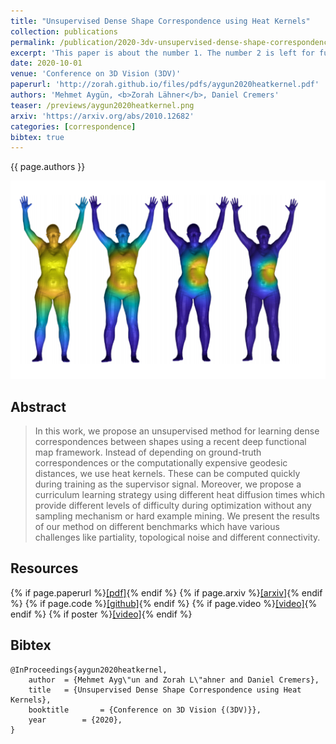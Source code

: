 ```yaml
---
title: "Unsupervised Dense Shape Correspondence using Heat Kernels"
collection: publications
permalink: /publication/2020-3dv-unsupervised-dense-shape-correspondence-using-heat-kernels
excerpt: 'This paper is about the number 1. The number 2 is left for future work.'
date: 2020-10-01
venue: 'Conference on 3D Vision (3DV)'
paperurl: 'http://zorah.github.io/files/pdfs/aygun2020heatkernel.pdf'
authors: 'Mehmet Aygün, <b>Zorah Lähner</b>, Daniel Cremers'
teaser: /previews/aygun2020heatkernel.png
arxiv: 'https://arxiv.org/abs/2010.12682'
categories: [correspondence]
bibtex: true
---
```


{{ page.authors }}

<img class="pub_teaser" src="../images/previews/aygun2020heatkernel.png" alt="Teaser Image" title="teaser" />

## Abstract

> In this work, we propose an unsupervised method for learning dense correspondences between shapes using a recent deep functional map framework. Instead of depending on ground-truth correspondences or the computationally expensive geodesic distances, we use heat kernels. These can be computed quickly during training as the supervisor signal. Moreover, we propose a curriculum learning strategy using different heat diffusion times which provide different levels of difficulty during optimization without any sampling mechanism or hard example mining. We present the results of our method on different benchmarks which have various challenges like partiality, topological noise and different connectivity.

## Resources

{% if page.paperurl %}<a href=" {{ page.paperurl }} ">[pdf]</a>{% endif %} {% if page.arxiv %}<a href=" {{ page.arxiv }} ">[arxiv]</a>{% endif %} {% if page.code %}<a href=" {{ page.code }} ">[github]</a>{% endif %} {% if page.video %}<a href=" {{ page.video }} ">[video]</a>{% endif %} {% if poster %}<a href=" {{ page.poster }} ">[video]</a>{% endif %}


## Bibtex

    @InProceedings{aygun2020heatkernel,
        author 	= {Mehmet Ayg\"un and Zorah L\"ahner and Daniel Cremers},
        title 	= {Unsupervised Dense Shape Correspondence using Heat Kernels},
        booktitle    	= {Conference on 3D Vision {(3DV)}},
        year 		= {2020},
    }
